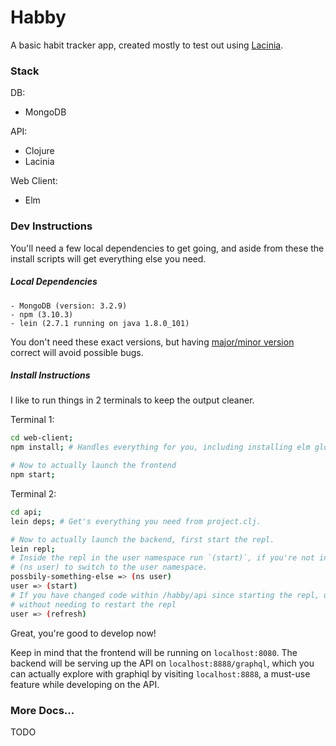 # Habby

A basic habit tracker app, created mostly to test out using
[Lacinia](http://lacinia.readthedocs.io/en/latest/).

### Stack

DB:

- MongoDB

API:

- Clojure
- Lacinia

Web Client:

- Elm

### Dev Instructions

You'll need a few local dependencies to get going, and aside from these the install scripts will get everything else
you need.

##### Local Dependencies

    - MongoDB (version: 3.2.9)
    - npm (3.10.3)
    - lein (2.7.1 running on java 1.8.0_101)

You don't need these exact versions, but having [major/minor version](https://semver.org/) correct will avoid possible
bugs.

##### Install Instructions

I like to run things in 2 terminals to keep the output cleaner.

Terminal 1:

```bash
cd web-client;
npm install; # Handles everything for you, including installing elm globally.

# Now to actually launch the frontend
npm start;
```

Terminal 2:

```bash
cd api;
lein deps; # Get's everything you need from project.clj.

# Now to actually launch the backend, first start the repl.
lein repl;
# Inside the repl in the user namespace run `(start)`, if you're not in the user namespace originally then run
# (ns user) to switch to the user namespace.
possbily-something-else => (ns user)
user => (start)
# If you have changed code within /habby/api since starting the repl, use `refresh` to start using the new code
# without needing to restart the repl
user => (refresh)
```

Great, you're good to develop now!

Keep in mind that the frontend will be running on `localhost:8080`.
The backend will be serving up the API on `localhost:8888/graphql`, which you can actually explore with graphiql by
visiting `localhost:8888`, a must-use feature while developing on the API.

### More Docs...

TODO
